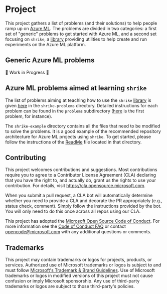 # Project

This project gathers a list of problems (and their solutions) to help people ramp up on [Azure ML](https://azure.microsoft.com/en-us/services/machine-learning/).
The problems are
divided in two categories: a first set of "generic" problems to get started with Azure ML, and a second set focusing on `shrike`, a [library](https://github.com/Azure/shrike) providing utilities to help create and run experiments on the Azure ML platform. 

## Generic Azure ML problems
:construction: Work in Progress :construction:

## Azure ML problems aimed at learning `shrike`

The list of problems aiming at teaching how to use the `shrike` [library](https://github.com/Azure/shrike)
is given [here](./shrike-problems/shrike-problem-set.md) in the `shrike-problems` directory.
Detailed instructions for each problem can be found in the `problems` subdirectory
([here](./shrike-problems/problems/pipelines-01.md) is the first problem, for instance).

The `shrike-example` directory contains all the files that need to be modified to solve the problems.
It is a good example of the recommended repository architecture for Azure ML projects using `shrike`.
To get started, please follow the instructions of the [ReadMe](/.shrike-examples/ReadMe.md) file located in that directory.

## Contributing

This project welcomes contributions and suggestions.  Most contributions require you to agree to a
Contributor License Agreement (CLA) declaring that you have the right to, and actually do, grant us
the rights to use your contribution. For details, visit https://cla.opensource.microsoft.com.

When you submit a pull request, a CLA bot will automatically determine whether you need to provide
a CLA and decorate the PR appropriately (e.g., status check, comment). Simply follow the instructions
provided by the bot. You will only need to do this once across all repos using our CLA.

This project has adopted the [Microsoft Open Source Code of Conduct](https://opensource.microsoft.com/codeofconduct/).
For more information see the [Code of Conduct FAQ](https://opensource.microsoft.com/codeofconduct/faq/) or
contact [opencode@microsoft.com](mailto:opencode@microsoft.com) with any additional questions or comments.

## Trademarks

This project may contain trademarks or logos for projects, products, or services. Authorized use of Microsoft 
trademarks or logos is subject to and must follow 
[Microsoft's Trademark & Brand Guidelines](https://www.microsoft.com/en-us/legal/intellectualproperty/trademarks/usage/general).
Use of Microsoft trademarks or logos in modified versions of this project must not cause confusion or imply Microsoft sponsorship.
Any use of third-party trademarks or logos are subject to those third-party's policies.
